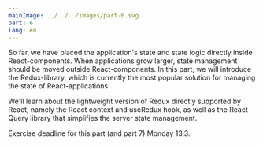```yaml
---
mainImage: ../../../images/part-6.svg
part: 6
lang: en
---
```


<div class="intro">

So far, we have placed the application's state and state logic directly inside React-components. When applications grow larger, state management should be moved outside React-components. In this part, we will introduce the Redux-library, which is currently the most popular solution for managing the state of React-applications.

We'll learn about the lightweight version of Redux directly supported by React, namely the React context and useRedux hook, as well as the React Query library that simplifies the server state management.

Exercise deadline for this part (and part 7) Monday 13.3.

</div>
